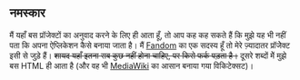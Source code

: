 ## नमस्कार

मैं यहाँ बस प्रॉजेक्टों का अनुवाद करने के लिए ही आता हूँ, तो आप कह कह सकते हैं कि मुझे यह भी नहीं पता कि अपना ऐप्लिकेशन कैसे बनाया जाता है। मैं [Fandom](https://community.fandom.com) का एक सदस्य हूँ तो मेरे ज़्यादातर प्रॉजेेक्ट इसी से जुड़े हैं। ~~शायद यहाँ इतना सब कुछ नहीं होना चाहिए, पर किसे फर्क पड़ता है।~~  दूसरे शब्दों मेें  मुझे बस HTML ही आता है (और वह भी [MediaWiki](https://mediawiki.org) का आसान बनाया गया विकिटेक्सट)।
